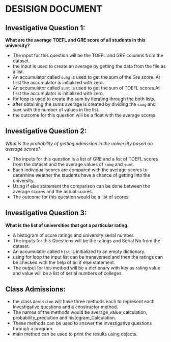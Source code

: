 # DESISIGN DOCUMENT

## Investigative Question 1:
**What are the average TOEFL and GRE score of all students in this university?**
*  The input for this question will be the TOEFL and GRE columns from the dataset.
* the input is used to create an average by getting the data from the file as a list.
* An accumulator called `sumg` is used to get the sum of the Gre score. At first the accumulator is initialized with zero.
* An accumulator called `sumt` is used to get the sum of TOEFL scores.At first the accumulator is initialized with zero.
* for loop is used to create the sum by iterating through the both lists.
* after obtaining the sums average is created by dividing the `sumg` and `sumt` with the number of values in the list.
* the outcome for this question will be a float with the average scores.

## Investigative Question 2:
*What is the probability of getting admission in the university based on average scores?*
* The inputs for this question is a list of GRE and a list of TOEFL scores from the dataset and the average values of `sumg` and `sumt`.
* Each  individual scores are compared with the average scores to determine weather the students have a chance of getting into the university.
* Using if else statement the comparison can be done between the average scores and the actual scores.
* The outcome for this question would be a list of scores.

## Investigative Question 3:
**What is the list of universities that got a particular rating.**
*  A histogram of score ratings and university serial number.
* The inputs for this Questions will be the ratings and Serial No from the dataset.
* An accumulator called `hist` is initialized to an empty dictionary.
* using for loop the input list can be transversed and then the ratings can be checked with the help of an if else statement.
* The output for this method will be a dictionary with key as rating value and value will be a list of serial numbers of colleges.

## Class Admissions:
* the class `Admission` will have three methods each to represent each Investigative questions and a constructor method.
* The names of the methods would be average_value_calculation, probability_prediction and histogram_Calculation.
* These methods can be used to answer the investigative questions through a program.
* main method can be used to print the results using objects.


